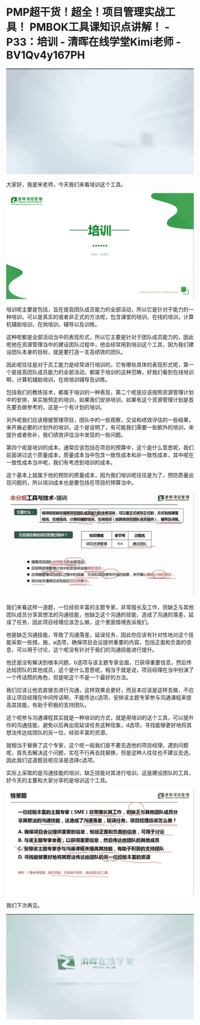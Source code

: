 # PMP超干货！超全！项目管理实战工具！ PMBOK工具课知识点讲解！ - P33：培训 - 清晖在线学堂Kimi老师 - BV1Qv4y167PH

![](img/fd237dc835124d9ff43e24b732799d0a_0.png)

大家好，我是宋老师，今天我们来看培训这个工具。

![](img/fd237dc835124d9ff43e24b732799d0a_2.png)

培训呢主要是包括，旨在提高团队成员能力的全部活动，所以它是针对于能力的一种培训，可以是真实的或者非正式的方法呢，包含课堂的培训，在线的培训，计算机辅助培训，在岗培训，辅导以及训练。

这种呢都是全部活动当中的表现形式，所以它主要是针对于团队成员能力的，因此呢他在资源管理当中的建设团队过程中，他会经常用到培训这个工具，因为我们建设团队本身的目标，就是要打造一支高绩效的团队。

因此呢往往是对于员工能力是经常进行培训的，它有哪些具体的表现形式呢，第一个是提高团队成员能力的全部活动，都属于培训的这种范畴，好我们看到在线培训啊，计算机辅助培训，在岗培训辅导及训练。

包括我们的教练技术，都属于培训的一种表现，第二个呢是应该按照资源管理计划中的安排，来实施预定的培训，如果我们安排培训，如果有这个资源管理计划是首先要去做参考的，这是一个有计划的培训。

另外呢我们应该根据管理项目，团队中的一些观察，交谈和绩效评估的一些结果，来开展必要的计划外的培训，这个是说明了，有可能我们需要一些额外的培训，来提升或者弥补，我们绩效评估当中发现的一些问题。

第四个呢是培训的成本，通常应该包括在项目的预算中，这个是什么意思呢，我们前面讲过这个质量成本，质量成本当中包含一致性成本和非一致性成本，其中呢在一致性成本当中呢，我们有考虑到培训的成本。

这个基本上就属于他的预防的质量成本，因为我们培训呢往往是为了，预防质量出现问题的，所以培训成本也是要包括在项目的预算当中。



![](img/fd237dc835124d9ff43e24b732799d0a_4.png)

我们来看这样一道题，一位经验丰富的主题专家，非常擅长及工作，但缺乏与其他团队成员分享其想法的沟通技能，他缺乏这个沟通的技能，造成了沟通的落差，延误了任务，因此项目经理应该怎么做，这个里面情境告诉我们。

他是缺乏沟通技能，导致了沟通落差，延误任务，因此你应该有针对性地对这个技能采取一些措，施，a选项，确保项目会议提供重要的内容，包括正面和负面的信息，可以用于讨论，这个呢没有针对于我们的沟通技能进行提升。

他还是没有解决到根本问题，b选项与该主题专家会面，已获得重要信息，然后传达给团队的其他成员，这个是什么意思呢，相当于就是说，项目经理在当中扮演了一个传话筒的角色，但是呢这个不是一个最好的方法。

我们应该让他去直接去进行沟通，这样效果会更好，而且本应该是这样去做，不应该让项目经理在中间传话啊，不能传达c选项，安排该主题专家参与沟通课程来提高其技能，有助于积极的支持团队。

这个呢参与沟通课程其实就是一种培训的方式，就是用培训的这个工具，可以提升你的沟通技能，避免以后再出现延误任务这种现象，d选项，寻找能够更好地将其想法传达给团队的另一位，经验丰富的资源。

就相当于替换了这个专家，这个呢一般我们是不要去选他的项目经理，遇到问题呢，首先去解决这个问题，实在不行再去找替换，但是这种人往往也不建议去选，因此我们这道题目呢应该是选择c选项。

实际上采取的是沟通技能的培训，缺乏技能对其进行培训，这是建设团队的工具，好今天的主要和大家分享的是培训这个工具。



![](img/fd237dc835124d9ff43e24b732799d0a_6.png)

我们下次再见。

![](img/fd237dc835124d9ff43e24b732799d0a_8.png)